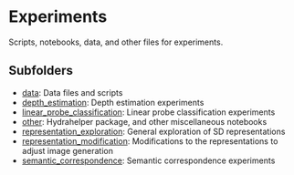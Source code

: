 # Experiments

Scripts, notebooks, data, and other files for experiments.

## Subfolders

* [data](data): Data files and scripts
* [depth_estimation](depth_estimation): Depth estimation experiments
* [linear_probe_classification](linear_probe_classification): Linear probe classification experiments
* [other](other): Hydrahelper package, and other miscellaneous notebooks
* [representation_exploration](representation_exploration): General exploration of SD representations
* [representation_modification](representation_modification): Modifications to the representations to adjust image generation
* [semantic_correspondence](semantic_correspondence): Semantic correspondence experiments
